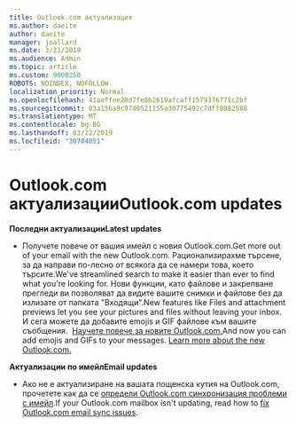 ```yaml
---
title: Outlook.com актуализация
ms.author: daeite
author: daeite
manager: joallard
ms.date: 3/21/2019
ms.audience: Admin
ms.topic: article
ms.custom: 9000250
ROBOTS: NOINDEX, NOFOLLOW
localization_priority: Normal
ms.openlocfilehash: 41aeffee28d7fe8b2619afcaff1579376771c2bf
ms.sourcegitcommit: 03a156a9c9740521155a30775492c7dff0982588
ms.translationtype: MT
ms.contentlocale: bg-BG
ms.lasthandoff: 03/22/2019
ms.locfileid: "30784051"
---
```

# <a name="outlookcom-updates"></a><span data-ttu-id="a8c8a-102">Outlook.com актуализации</span><span class="sxs-lookup"><span data-stu-id="a8c8a-102">Outlook.com updates</span></span>

<span data-ttu-id="a8c8a-103">**Последни актуализации**</span><span class="sxs-lookup"><span data-stu-id="a8c8a-103">**Latest updates**</span></span>

- <span data-ttu-id="a8c8a-104">Получете повече от вашия имейл с новия Outlook.com.</span><span class="sxs-lookup"><span data-stu-id="a8c8a-104">Get more out of your email with the new Outlook.com.</span></span> <span data-ttu-id="a8c8a-105">Рационализирахме търсене, за да направи по-лесно от всякога да се намери това, което търсите.</span><span class="sxs-lookup"><span data-stu-id="a8c8a-105">We've streamlined search to make it easier than ever to find what you're looking for.</span></span> <span data-ttu-id="a8c8a-106">Нови функции, като файлове и закрепване прегледи ви позволяват да видите вашите снимки и файлове без да излизате от папката "Входящи".</span><span class="sxs-lookup"><span data-stu-id="a8c8a-106">New features like Files and attachment previews let you see your pictures and files without leaving your inbox.</span></span> <span data-ttu-id="a8c8a-107">И сега можете да добавите emojis и GIF файлове към вашите съобщения.  [Научете повече за новите Outlook.com.](https://support.office.com/article/40676ad0-c831-45ac-a023-5be633be798d)</span><span class="sxs-lookup"><span data-stu-id="a8c8a-107">And now you can add emojis and GIFs to your messages. [Learn more about the new Outlook.com.](https://support.office.com/article/40676ad0-c831-45ac-a023-5be633be798d)</span></span>

<span data-ttu-id="a8c8a-108">**Актуализации по имейл**</span><span class="sxs-lookup"><span data-stu-id="a8c8a-108">**Email updates**</span></span>

- <span data-ttu-id="a8c8a-109">Ако не е актуализиране на вашата пощенска кутия на Outlook.com, прочетете как да се [определи Outlook.com синхронизация проблеми с имейл](https://support.office.com/article/d39e3341-8d79-4bf1-b3c7-ded602233642).</span><span class="sxs-lookup"><span data-stu-id="a8c8a-109">If your Outlook.com mailbox isn't updating, read how to [fix Outlook.com email sync issues](https://support.office.com/article/d39e3341-8d79-4bf1-b3c7-ded602233642).</span></span>